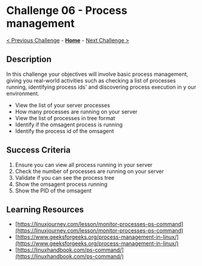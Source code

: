 # Challenge 06 - Process management

[< Previous Challenge](./Challenge-05.md) - **[Home](../README.md)** - [Next Challenge >](./Challenge-07.md)

## Description

In this challenge your objectives will involve basic process management, giving you real-world activities such as checking a list of processes running, identifying process ids' and discovering process execution in y our environment.

- View the list of your server processes
- How many processes are running on your server
- View the list of processes in tree format
- Identify if the omsagent process is running
- Identify the process id of the omsagent

## Success Criteria

1. Ensure you can view all process running in your server
2. Check the number of processes are running on your server
3. Validate if you can see the process tree 
4. Show the omsagent process running
5. Show the PID of the omsagent

## Learning Resources

- [https://linuxjourney.com/lesson/monitor-processes-ps-command](https://linuxjourney.com/lesson/monitor-processes-ps-command)
- [https://www.geeksforgeeks.org/process-management-in-linux/](https://www.geeksforgeeks.org/process-management-in-linux/)
- [https://linuxhandbook.com/ps-command/](https://linuxhandbook.com/ps-command/)

